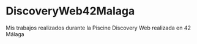 # DiscoveryWeb42Malaga
Mis trabajos realizados durante la Piscine Discovery Web realizada en 42 Málaga
